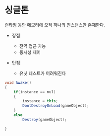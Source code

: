 # 싱글톤 
런타임 동안 메모리에 오직 하나의 인스턴스만 존재한다. 

- 장점  
    - 전역 접근 가능  
    - 동시성 제어
    
- 단점
    - 유닛 테스트가 어려워진다 

```C#
void Awake()
{
    if(instance == nul)
    {
        instance = this;
        DontDestroyOnLoad(gameObject);
    }
    else
        Destroy(gameObject);
    
}
```
